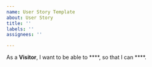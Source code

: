 ```yaml
---
name: User Story Template
about: User Story
title: ''
labels: ''
assignees: ''

---
```


As a **Visitor**, I want to be able to ****, so that I can ****.
